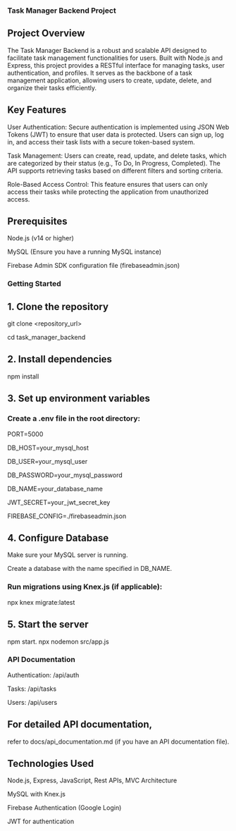 ### Task Manager Backend Project

## Project Overview

The Task Manager Backend is a robust and scalable API designed to facilitate task management functionalities for users. Built with Node.js and Express, this project provides a RESTful interface for managing tasks, user authentication, and profiles. It serves as the backbone of a task management application, allowing users to create, update, delete, and organize their tasks efficiently.

## Key Features

  User Authentication: Secure authentication is implemented using JSON Web Tokens (JWT) to ensure that user data is protected. Users can sign up, log in, and access their task lists with a secure token-based system.
  
  Task Management: Users can create, read, update, and delete tasks, which are categorized by their status (e.g., To Do, In Progress, Completed). The API supports retrieving tasks based on different filters and sorting criteria.
  
  Role-Based Access Control: This feature ensures that users can only access their tasks while protecting the application from unauthorized access.

## Prerequisites

  Node.js (v14 or higher)
	
  MySQL (Ensure you have a running MySQL instance)
	
  Firebase Admin SDK configuration file (firebaseadmin.json)



### Getting Started

## 1. Clone the repository
   
  git clone <repository_url>
	
  cd task_manager_backend

## 2. Install dependencies
   
  npm install

## 3. Set up environment variables
   
### Create a .env file in the root directory:

  PORT=5000
  
  DB_HOST=your_mysql_host

  DB_USER=your_mysql_user

  DB_PASSWORD=your_mysql_password
  
  DB_NAME=your_database_name
  
  JWT_SECRET=your_jwt_secret_key
  
  FIREBASE_CONFIG=./firebaseadmin.json
  


## 4. Configure Database
   
  Make sure your MySQL server is running.
	
  Create a database with the name specified in DB_NAME.
	
  
### Run migrations using Knex.js (if applicable):
	
npx knex migrate:latest


## 5. Start the server
   
  npm start. npx nodemon src/app.js

### API Documentation

  Authentication: /api/auth
	
  Tasks: /api/tasks
	
  Users: /api/users
	

## For detailed API documentation, 

refer to docs/api_documentation.md (if you have an API documentation file).

## Technologies Used
  Node.js, Express, JavaScript, Rest APIs, MVC Architecture
  
  MySQL with Knex.js
  
  Firebase Authentication (Google Login)
  
  JWT for authentication
